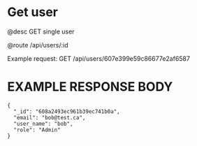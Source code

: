 # Get user
@desc GET single user

@route /api/users/:id

Example request: GET /api/users/607e399e59c86677e2af6587

# EXAMPLE RESPONSE BODY
```
{
  "_id": "608a2493ec961b39ec741b0a",
  "email": "bob@test.ca",
  "user_name": "bob",
  "role": "Admin"
}
```